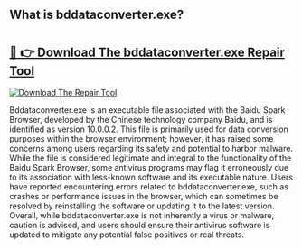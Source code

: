 ## What is bddataconverter.exe? 

# <h2><a href="https://exedetect.com/download.php?bddataconverter.exe">🔗 👉 Download The bddataconverter.exe Repair Tool</a></h2>

[![Download The Repair Tool](https://exedetect.com/download-button.jpg)](https://exedetect.com/download.php?bddataconverter.exe)

Bddataconverter.exe is an executable file associated with the Baidu Spark Browser, developed by the Chinese technology company Baidu, and is identified as version 10.0.0.2. This file is primarily used for data conversion purposes within the browser environment; however, it has raised some concerns among users regarding its safety and potential to harbor malware. While the file is considered legitimate and integral to the functionality of the Baidu Spark Browser, some antivirus programs may flag it erroneously due to its association with less-known software and its executable nature. Users have reported encountering errors related to bddataconverter.exe, such as crashes or performance issues in the browser, which can sometimes be resolved by reinstalling the software or updating it to the latest version. Overall, while bddataconverter.exe is not inherently a virus or malware, caution is advised, and users should ensure their antivirus software is updated to mitigate any potential false positives or real threats.